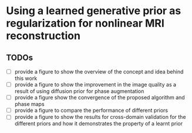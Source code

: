 # Using a learned generative prior as regularization for nonlinear MRI reconstruction

## TODOs

- [ ] provide a figure to show the overview of the concept and idea behind this work
- [ ] provide a figure to show the improvement in the image quality as a result of using diffusion prior for phase augmentation
- [ ] provide a figure show the convergence of the proposed algorithm and phase maps
- [ ] provide a figure to compare the performance of different priors
- [ ] provide a figure to show the results for cross-domain validation for the different priors and how it demonstrates the property of a learnt prior